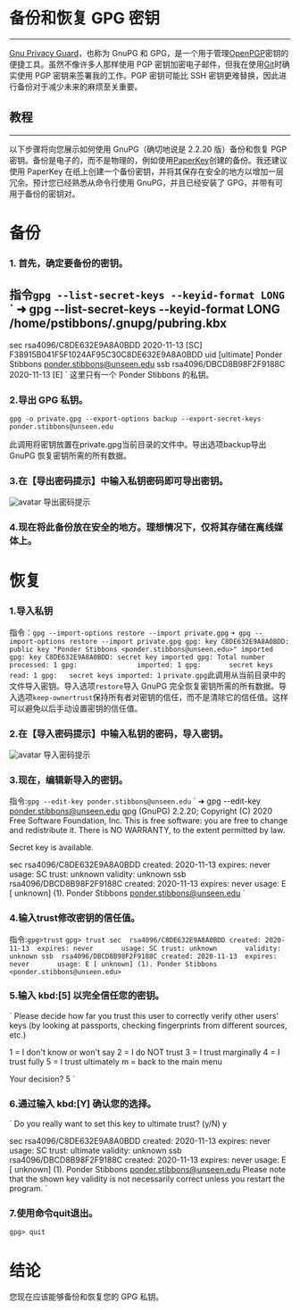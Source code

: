 # 备份和恢复 GPG 密钥
___
[Gnu Privacy Guard](https://gnupg.org/)，也称为 GnuPG 和 GPG，是一个用于管理[OpenPGP](https://www.openpgp.org/)密钥的便捷工具。虽然不像许多人那样使用 PGP 密钥加密电子邮件，但我在使用[Git](https://git-scm.com/)时确实使用 PGP 密钥来签署我的工作。PGP 密钥可能比 SSH 密钥更难替换，因此进行备份对于减少未来的麻烦至关重要。

## 教程
___
以下步骤将向您展示如何使用 GnuPG（确切地说是 2.2.20 版）备份和恢复 PGP 密钥。备份是电子的，而不是物理的，例如使用[PaperKey](https://www.jabberwocky.com/software/paperkey/)创建的备份。我还建议使用 PaperKey 在纸上创建一个备份密钥，并将其保存在安全的地方以增加一层冗余。预计您已经熟悉从命令行使用 GnuPG，并且已经安装了 GPG，并带有可用于备份的密钥对。

# 备份

### 1. 首先，确定要备份的密钥。
指令```gpg --list-secret-keys --keyid-format LONG```
`
➜ gpg --list-secret-keys --keyid-format LONG
/home/pstibbons/.gnupg/pubring.kbx
-------------------------------
sec   rsa4096/C8DE632E9A8A0BDD 2020-11-13 [SC]
      F38915B041F5F1024AF95C30C8DE632E9A8A0BDD
uid                 [ultimate] Ponder Stibbons <ponder.stibbons@unseen.edu>
ssb   rsa4096/DBCD8B98F2F9188C 2020-11-13 [E]
`
这里只有一个 Ponder Stibbons 的私钥。

### 2.导出 GPG 私钥。
```gpg -o private.gpg --export-options backup --export-secret-keys ponder.stibbons@unseen.edu```

此调用将密钥放置在private.gpg当前目录的文件中。导出选项backup导出 GnuPG 恢复密钥所需的所有数据。

### 3.在【导出密码提示】中输入私钥密码即可导出密钥。
![avatar](https://raw.githubusercontent.com/ChongZhiJie0216/Notes/main/GPG-Keys/Export%20Passphrase%20Prompt.png)
导出密码提示

### 4.现在将此备份放在安全的地方。理想情况下，仅将其存储在离线媒体上。

# **恢复**

### 1.导入私钥
指令：```gpg --import-options restore --import private.gpg```
`
➜ gpg --import-options restore --import private.gpg
gpg: key C8DE632E9A8A0BDD: public key "Ponder Stibbons <ponder.stibbons@unseen.edu>" imported
gpg: key C8DE632E9A8A0BDD: secret key imported
gpg: Total number processed: 1
gpg:               imported: 1
gpg:       secret keys read: 1
gpg:   secret keys imported: 1
`
```private.gpg```此调用从当前目录中的文件导入密钥。导入选项`restore`导入 GnuPG 完全恢复密钥所需的所有数据。导入选项`keep-ownertrust`保持所有者对密钥的信任，而不是清除它的信任值。这样可以避免以后手动设置密钥的信任值。

### 2.在【导入密码提示】中输入私钥的密码，导入密钥。
![avatar](https://raw.githubusercontent.com/ChongZhiJie0216/Notes/main/GPG-Keys/Import%20Passphrase%20Prompt.png)
导入密码提示

### 3.现在，编辑新导入的密钥。
指令:```gpg --edit-key ponder.stibbons@unseen.edu```
`
➜ gpg --edit-key ponder.stibbons@unseen.edu
gpg (GnuPG) 2.2.20; Copyright (C) 2020 Free Software Foundation, Inc.
This is free software: you are free to change and redistribute it.
There is NO WARRANTY, to the extent permitted by law.

Secret key is available.

sec  rsa4096/C8DE632E9A8A0BDD
     created: 2020-11-13  expires: never       usage: SC
     trust: unknown       validity: unknown
ssb  rsa4096/DBCD8B98F2F9188C
     created: 2020-11-13  expires: never       usage: E
[ unknown] (1). Ponder Stibbons <ponder.stibbons@unseen.edu>
`
### 4.输入trust修改密钥的信任值。
指令:```gpg>trust```
`
gpg> trust
sec  rsa4096/C8DE632E9A8A0BDD
     created: 2020-11-13  expires: never       usage: SC
     trust: unknown       validity: unknown
ssb  rsa4096/DBCD8B98F2F9188C
     created: 2020-11-13  expires: never       usage: E
[ unknown] (1). Ponder Stibbons <ponder.stibbons@unseen.edu>
`

### 5.输入 kbd:[5] 以完全信任您的密钥。
`
Please decide how far you trust this user to correctly verify other users' keys
(by looking at passports, checking fingerprints from different sources, etc.)

  1 = I don't know or won't say
  2 = I do NOT trust
  3 = I trust marginally
  4 = I trust fully
  5 = I trust ultimately
  m = back to the main menu

Your decision? 5
`
### 6.通过输入 kbd:[Y] 确认您的选择。
`
Do you really want to set this key to ultimate trust? (y/N) y

sec  rsa4096/C8DE632E9A8A0BDD
     created: 2020-11-13  expires: never       usage: SC
     trust: ultimate      validity: unknown
ssb  rsa4096/DBCD8B98F2F9188C
     created: 2020-11-13  expires: never       usage: E
[ unknown] (1). Ponder Stibbons <ponder.stibbons@unseen.edu>
Please note that the shown key validity is not necessarily correct
unless you restart the program.
`

### 7.使用命令quit退出。
`gpg> quit`

# **结论**
您现在应该能够备份和恢复您的 GPG 私钥。
